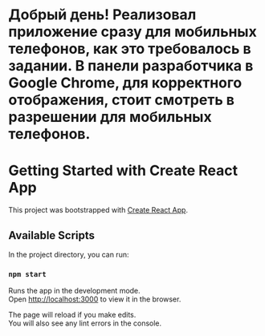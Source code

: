 # Добрый день! Реализовал приложение сразу для мобильных телефонов, как это требовалось в задании. В панели разработчика в Google Chrome, для корректного отображения, стоит смотреть в разрешении для мобильных телефонов.

# Getting Started with Create React App

This project was bootstrapped with [Create React App](https://github.com/facebook/create-react-app).

## Available Scripts

In the project directory, you can run:

### `npm start`

Runs the app in the development mode.\
Open [http://localhost:3000](http://localhost:3000) to view it in the browser.

The page will reload if you make edits.\
You will also see any lint errors in the console.
